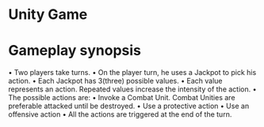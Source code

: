 # Unity Game

# Gameplay synopsis

• Two players take turns.
• On the player turn, he uses a Jackpot to pick his action.
• Each Jackpot has 3(three) possible values.
• Each value represents an action. Repeated values increase the intensity of the action.
• The possible actions are:
• Invoke a Combat Unit. Combat Unities are preferable attacked until be destroyed.
• Use a protective action 
• Use an offensive action
• All the actions are triggered at the end of the turn.



